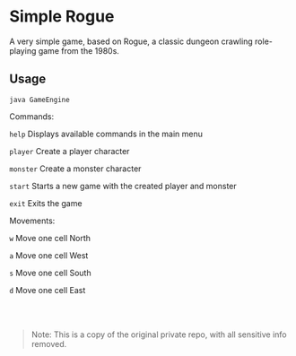 # Simple Rogue
 A very simple game, based on Rogue, a classic dungeon crawling role-playing game from the 1980s.

## Usage
 
`java GameEngine`

Commands:

`help`             Displays available commands in the main menu

`player`           Create a player character

`monster`          Create a monster character

`start`            Starts a new game with the created player and monster

`exit`             Exits the game

Movements:

`w`                Move one cell North

`a`                Move one cell West

`s`                Move one cell South

`d`                Move one cell East


<br><br/>
 > Note: This is a copy of the original private repo, with all sensitive info removed.